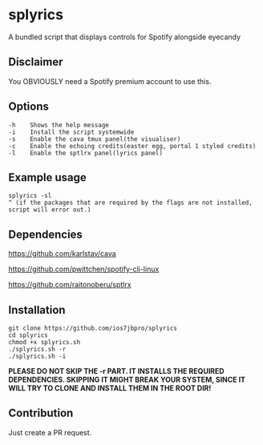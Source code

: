 # splyrics
A bundled script that displays controls for Spotify alongside eyecandy

## Disclaimer
You OBVIOUSLY need a Spotify premium account to use this.

## Options
```
-h    Shows the help message
-i    Install the script systemwide
-s    Enable the cava tmux panel(the visualiser)
-c    Enable the echoing credits(easter egg, portal 1 styled credits)
-l    Enable the sptlrx panel(lyrics panel)
```

## Example usage
```
splyrics -sl
^ (if the packages that are required by the flags are not installed, script will error out.)
```

## Dependencies
https://github.com/karlstav/cava

https://github.com/pwittchen/spotify-cli-linux

https://github.com/raitonoberu/sptlrx

## Installation
```
git clone https://github.com/ios7jbpro/splyrics
cd splyrics
chmod +x splyrics.sh
./splyrics.sh -r
./splyrics.sh -i
```
**PLEASE DO NOT SKIP THE -r PART. IT INSTALLS THE REQUIRED DEPENDENCIES. SKIPPING IT MIGHT BREAK YOUR SYSTEM, SINCE IT WILL TRY TO CLONE AND INSTALL THEM IN THE ROOT DIR!**

## Contribution
Just create a PR request.
